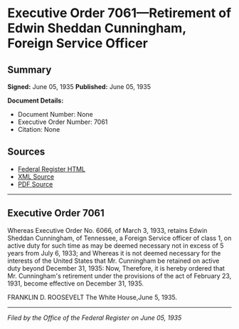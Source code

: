 # Executive Order 7061—Retirement of Edwin Sheddan Cunningham, Foreign Service Officer

## Summary

**Signed:** June 05, 1935
**Published:** June 05, 1935

**Document Details:**
- Document Number: None
- Executive Order Number: 7061
- Citation: None

## Sources
- [Federal Register HTML](https://www.presidency.ucsb.edu/documents/executive-order-7061-retirement-edwin-sheddan-cunningham-foreign-service-officer)
- [XML Source](None)
- [PDF Source](None)

---

## Executive Order 7061

Whereas Executive Order No. 6066, of March 3, 1933, retains Edwin Sheddan Cunningham, of Tennessee, a Foreign Service officer of class 1, on active duty for such time as may be deemed necessary not in excess of 5 years from July 6, 1933; and
Whereas it is not deemed necessary for the interests of the United States that Mr. Cunningham be retained on active duty beyond December 31, 1935:
Now, Therefore, it is hereby ordered that Mr. Cunningham's retirement under the provisions of the act of February 23, 1931, become effective on December 31, 1935.

FRANKLIN D. ROOSEVELT
The White House,June 5, 1935.

---

*Filed by the Office of the Federal Register on June 05, 1935*
